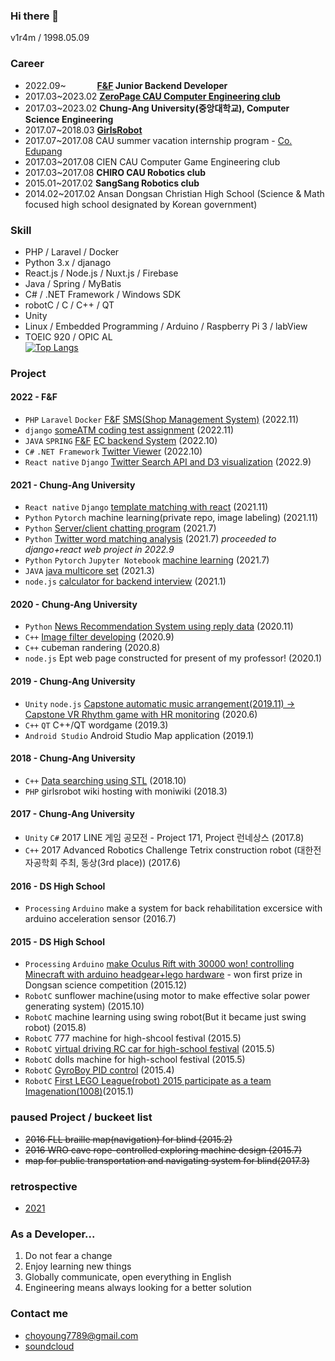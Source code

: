 ### Hi there 👋
v1r4m / 1998.05.09

### Career
- 2022.09~ &emsp;&emsp;&emsp; **[F&F](https://www.fnf.co.kr/pages/main/main.php) Junior Backend Developer**
- 2017.03~2023.02 **[ZeroPage CAU Computer Engineering club](https://zeropage.org)**
- 2017.03~2023.02 **Chung-Ang University(중앙대학교), Computer Science Engineering**
- 2017.07~2018.03 **[GirlsRobot](https://www.facebook.com/GirlsRobot/)**
- 2017.07~2017.08 CAU summer vacation internship program - [Co. Edupang](https://edupang.com)
- 2017.03~2017.08 CIEN CAU Computer Game Engineering club
- 2017.03~2017.08 **CHIRO CAU Robotics club**
- 2015.01~2017.02 **SangSang Robotics club**
- 2014.02~2017.02 Ansan Dongsan Christian High School (Science & Math focused high school designated by Korean government)

### Skill
- PHP / Laravel / Docker
- Python 3.x / djanago
- React.js / Node.js / Nuxt.js / Firebase
- Java / Spring / MyBatis
- C# / .NET Framework / Windows SDK
- robotC / C / C++ / QT
- Unity
- Linux / Embedded Programming / Arduino / Raspberry Pi 3 / labView
- TOEIC 920 / OPIC AL  
[![Top Langs](https://github-readme-stats.vercel.app/api/top-langs/?username=v1r4m)](https://github.com/anuraghazra/github-readme-stats)

### Project
#### 2022 - F&F
- `PHP` `Laravel` `Docker` [F&F](https://www.fnf.co.kr/pages/main/main.php) [SMS(Shop Management System)](https://sms.fnf.co.kr) (2022.11)
- `django` [someATM coding test assignment](https://github.com/v1r4m/someATM) (2022.11)
- `JAVA` `SPRING` [F&F](https://www.fnf.co.kr/pages/main/main.php) [EC backend System](https://ec.fnf.co.kr) (2022.10)
- `C#` `.NET Framework` [Twitter Viewer](https://github.com/v1r4m/tt) (2022.10)
- `React native` `Django` [Twitter Search API and D3 visualization](https://github.com/v1r4m/NLP) (2022.9)
#### 2021 - Chung-Ang University
- `React native` `Django` [template matching with react](https://www.youtube.com/watch?v=Hj0yWGxVoQQ) (2021.11)
- `Python` `Pytorch` machine learning(private repo, image labeling) (2021.11)
- `Python` [Server/client chatting program](https://github.com/v1r4m/goodbye/blob/main/2021.md#20218) (2021.7)
- `Python` [Twitter word matching analysis](https://github.com/v1r4m/goodbye/blob/main/2021.md#20216) (2021.7)  *proceeded to django+react web project in 2022.9*
- `Python` `Pytorch` `Jupyter Notebook` [machine learning](https://github.com/v1r4m/MLmd) (2021.7)
- `JAVA` [java multicore set](https://github.com/v1r4m/goodbye/blob/main/2021.md#20213) (2021.3)
- `node.js` [calculator for backend interview](https://github.com/v1r4m/cal) (2021.1)
#### 2020 - Chung-Ang University
- `Python` [News Recommendation System using reply data](https://github.com/kevinOriginal/news-recommender) (2020.11)
- `C++` [Image filter developing](https://github.com/v1r4m/DIP) (2020.9)
- `C++` cubeman randering (2020.8)
- `node.js` Ept web page constructed for present of my professor! (2020.1)
#### 2019 - Chung-Ang University
- `Unity` `node.js` [Capstone automatic music arrangement(2019.11) -> Capstone VR Rhythm game with HR monitoring](https://github.com/v1r4m/VRfit) (2020.6)
- `C++` `QT` C++/QT wordgame (2019.3)
- `Android Studio` Android Studio Map application (2019.1)
#### 2018 - Chung-Ang University
- `C++` [Data searching using STL](https://github.com/v1r4m/STL-test) (2018.10)
- `PHP` girlsrobot wiki hosting with moniwiki (2018.3)
#### 2017 - Chung-Ang University
- `Unity` `C#` 2017 LINE 게임 공모전 - Project 171, Project 런네상스 (2017.8)
- `C++` 2017 Advanced Robotics Challenge Tetrix construction robot (대한전자공학회 주최, 동상(3rd place)) (2017.6) 
#### 2016 - DS High School
- `Processing` `Arduino` make a system for back rehabilitation excersice with arduino acceleration sensor (2016.7)
#### 2015 - DS High School
- `Processing` `Arduino` [make Oculus Rift with 30000 won! controlling Minecraft with arduino headgear+lego hardware](https://github.com/v1r4m/arduino-oculus) - won first prize in Dongsan science competition (2015.12)
- `RobotC` sunflower machine(using motor to make effective solar power generating system) (2015.10)
- `RobotC` machine learning using swing robot(But it became just swing robot) (2015.8)
- `RobotC` 777 machine for high-shcool festival (2015.5)
- `RobotC` [virtual driving RC car for high-school festival](https://github.com/v1r4m/robots_highschool/blob/main/README.md) (2015.5)
- `RobotC` dolls machine for high-school festival (2015.5)
- `RobotC` [GyroBoy PID control](https://youtu.be/yi1JBCeA_nA) (2015.4)
- `RobotC` [First LEGO League(robot) 2015 participate as a team Imagenation(1008)](https://github.com/v1r4m/fll2015/blob/main/KRC_Team%20Paper%201008%20Imagination.pdf)(2015.1)

### paused Project / buckeet list

- ~~2016 FLL braille map(navigation) for blind (2015.2)~~
- ~~2016 WRO cave rope-controlled exploring machine design (2015.7)~~
- ~~map for public transportation and navigating system for blind(2017.3)~~
 
 ### retrospective
 - [2021](https://github.com/v1r4m/goodbye/blob/main/2021.md)
<!--![Anurag's github stats](https://github-readme-stats.vercel.app/api?username=v1r4m)-->

### As a Developer...
1. Do not fear a change
2. Enjoy learning new things
3. Globally communicate, open everything in English
4. Engineering means always looking for a better solution

### Contact me
 - choyoung7789@gmail.com
 - [soundcloud](https://soundcloud.com/v1r4m)
